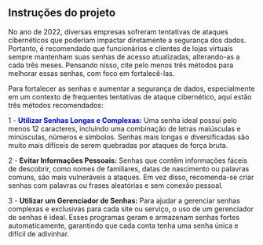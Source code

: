 ## Instruções do projeto

No ano de 2022, diversas empresas sofreram tentativas de ataques cibernéticos que poderiam impactar diretamente a segurança dos dados. Portanto, é recomendado que funcionários e clientes de lojas virtuais sempre mantenham suas senhas de acesso atualizadas, alterando-as a cada três meses. Pensando nisso, cite pelo menos três métodos para melhorar essas senhas, com foco em fortalecê-las.



Para fortalecer as senhas e aumentar a segurança de dados, especialmente em um contexto de frequentes tentativas de ataque cibernético, aqui estão três métodos recomendados:

 1 - **<span style="color:blue">Utilizar Senhas Longas e Complexas:</span>** Uma senha ideal possui pelo menos 12 caracteres, incluindo uma combinação de letras maiúsculas e minúsculas, números e símbolos. Senhas mais longas e diversificadas são muito mais difíceis de serem quebradas por ataques de força bruta.

2 - **Evitar Informações Pessoais:** Senhas que contêm informações fáceis de descobrir, como nomes de familiares, datas de nascimento ou palavras comuns, são mais vulneráveis a ataques. Em vez disso, recomenda-se criar senhas com palavras ou frases aleatórias e sem conexão pessoal.

3 - **Utilizar um Gerenciador de Senhas:** Para ajudar a gerenciar senhas complexas e exclusivas para cada site ou serviço, o uso de um gerenciador de senhas é ideal. Esses programas geram e armazenam senhas fortes automaticamente, garantindo que cada conta tenha uma senha única e difícil de adivinhar.